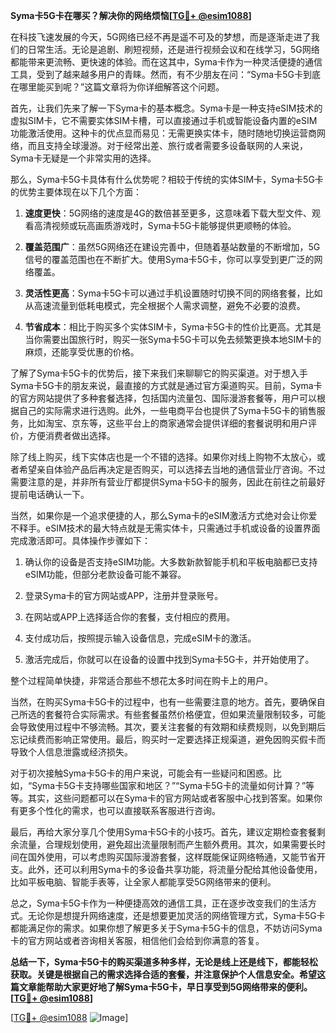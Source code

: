 **Syma卡5G卡在哪买？解决你的网络烦恼[[TG💪+ @esim1088](https://t.me/s/esim1088)]**

在科技飞速发展的今天，5G网络已经不再是遥不可及的梦想，而是逐渐走进了我们的日常生活。无论是追剧、刷短视频，还是进行视频会议和在线学习，5G网络都能带来更流畅、更快速的体验。而在这其中，Syma卡作为一种灵活便捷的通信工具，受到了越来越多用户的青睐。然而，有不少朋友在问：“Syma卡5G卡到底在哪里能买到呢？”这篇文章将为你详细解答这个问题。

首先，让我们先来了解一下Syma卡的基本概念。Syma卡是一种支持eSIM技术的虚拟SIM卡，它不需要实体SIM卡槽，可以直接通过手机或智能设备内置的eSIM功能激活使用。这种卡的优点显而易见：无需更换实体卡，随时随地切换运营商网络，而且支持全球漫游。对于经常出差、旅行或者需要多设备联网的人来说，Syma卡无疑是一个非常实用的选择。

那么，Syma卡5G卡具体有什么优势呢？相较于传统的实体SIM卡，Syma卡5G卡的优势主要体现在以下几个方面：

1. **速度更快**：5G网络的速度是4G的数倍甚至更多，这意味着下载大型文件、观看高清视频或玩高画质游戏时，Syma卡5G卡能够提供更顺畅的体验。
   
2. **覆盖范围广**：虽然5G网络还在建设完善中，但随着基站数量的不断增加，5G信号的覆盖范围也在不断扩大。使用Syma卡5G卡，你可以享受到更广泛的网络覆盖。

3. **灵活性更高**：Syma卡5G卡可以通过手机设置随时切换不同的网络套餐，比如从高速流量到低耗电模式，完全根据个人需求调整，避免不必要的浪费。

4. **节省成本**：相比于购买多个实体SIM卡，Syma卡5G卡的性价比更高。尤其是当你需要出国旅行时，购买一张Syma卡5G卡可以免去频繁更换本地SIM卡的麻烦，还能享受优惠的价格。

了解了Syma卡5G卡的优势后，接下来我们来聊聊它的购买渠道。对于想入手Syma卡5G卡的朋友来说，最直接的方式就是通过官方渠道购买。目前，Syma卡的官方网站提供了多种套餐选择，包括国内流量包、国际漫游套餐等，用户可以根据自己的实际需求进行选购。此外，一些电商平台也提供了Syma卡5G卡的销售服务，比如淘宝、京东等，这些平台上的商家通常会提供详细的套餐说明和用户评价，方便消费者做出选择。

除了线上购买，线下实体店也是一个不错的选择。如果你对线上购物不太放心，或者希望亲自体验产品后再决定是否购买，可以选择去当地的通信营业厅咨询。不过需要注意的是，并非所有营业厅都提供Syma卡5G卡的服务，因此在前往之前最好提前电话确认一下。

当然，如果你是一个追求便捷的人，那么Syma卡的eSIM激活方式绝对会让你爱不释手。eSIM技术的最大特点就是无需实体卡，只需通过手机或设备的设置界面完成激活即可。具体操作步骤如下：

1. 确认你的设备是否支持eSIM功能。大多数新款智能手机和平板电脑都已支持eSIM功能，但部分老款设备可能不兼容。

2. 登录Syma卡的官方网站或APP，注册并登录账号。

3. 在网站或APP上选择适合你的套餐，支付相应的费用。

4. 支付成功后，按照提示输入设备信息，完成eSIM卡的激活。

5. 激活完成后，你就可以在设备的设置中找到Syma卡5G卡，并开始使用了。

整个过程简单快捷，非常适合那些不想花太多时间在购卡上的用户。

当然，在购买Syma卡5G卡的过程中，也有一些需要注意的地方。首先，要确保自己所选的套餐符合实际需求。有些套餐虽然价格便宜，但如果流量限制较多，可能会导致使用过程中不够流畅。其次，要关注套餐的有效期和续费规则，以免到期后忘记续费而影响正常使用。最后，购买时一定要选择正规渠道，避免因购买假卡而导致个人信息泄露或经济损失。

对于初次接触Syma卡5G卡的用户来说，可能会有一些疑问和困惑。比如，“Syma卡5G卡支持哪些国家和地区？”“Syma卡5G卡的流量如何计算？”等等。其实，这些问题都可以在Syma卡的官方网站或者客服中心找到答案。如果你有更多个性化的需求，也可以直接联系客服进行咨询。

最后，再给大家分享几个使用Syma卡5G卡的小技巧。首先，建议定期检查套餐剩余流量，合理规划使用，避免超出流量限制而产生额外费用。其次，如果需要长时间在国外使用，可以考虑购买国际漫游套餐，这样既能保证网络畅通，又能节省开支。此外，还可以利用Syma卡的多设备共享功能，将流量分配给其他设备使用，比如平板电脑、智能手表等，让全家人都能享受5G网络带来的便利。

总之，Syma卡5G卡作为一种便捷高效的通信工具，正在逐步改变我们的生活方式。无论你是想提升网络速度，还是想要更加灵活的网络管理方式，Syma卡5G卡都能满足你的需求。如果你想了解更多关于Syma卡5G卡的信息，不妨访问Syma卡的官方网站或者咨询相关客服，相信他们会给到你满意的答复。

**总结一下，Syma卡5G卡的购买渠道多种多样，无论是线上还是线下，都能轻松获取。关键是根据自己的需求选择合适的套餐，并注意保护个人信息安全。希望这篇文章能帮助大家更好地了解Syma卡5G卡，早日享受到5G网络带来的便利。[[TG💪+ @esim1088](https://t.me/s/esim1088)]**

[[TG💪+ @esim1088](https://t.me/s/esim1088) ![Image](https://i.postimg.cc/4NQfJmqS/Snipaste-2025-05-13-00-14-12.png)]